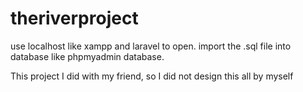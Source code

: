 # theriverproject

use localhost like xampp and laravel to open.
import the .sql file into database like phpmyadmin database.

This project I did with my friend, so I did not design this all by myself
